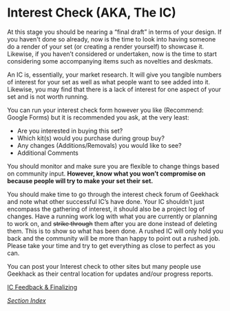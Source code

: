 # Interest Check (AKA, The IC)

At this stage you should be nearing a “final draft” in terms of your design. If you haven't done so already, now is the time to look into having someone do a render of your set (or creating a render yourself) to showcase it. Likewise, if you haven’t considered or undertaken, now is the time to start considering some accompanying items such as novelties and deskmats.

An IC is, essentially, your market research. It will give you tangible numbers of interest for your set as well as what people want to see added into it. Likewise, you may find that there is a lack of interest for one aspect of your set and is not worth running.

You can run your interest check form however you like (Recommend: Google Forms) but it is recommended you ask, at the very least:
- Are you interested in buying this set?
- Which kit(s) would you purchase during group buy?
- Any changes (Additions/Removals) you would like to see?
- Additional Comments

You should monitor and make sure you are flexible to change things based on community input. **However, know what you won’t compromise on because people will try to make your set their set.**

You should make time to go through the interest check forum of Geekhack and note what other successful IC’s have done. Your IC shouldn’t just encompass the gathering of interest, it should also be a project log of changes. Have a running work log with what you are currently or planning to work on, and ~~strike through~~ them after you are done instead of deleting them. This is to show so what has been done. A rushed IC will only hold you back and the community will be more than happy to point out a rushed job. Please take your time and try to get everything as close to perfect as you can.

You can post your Interest check to other sites but many people use Geekhack as their central location for updates and/our progress reports.

[IC Feedback & Finalizing](./ICFeedback.md)

*[Section Index](./index.md)*
